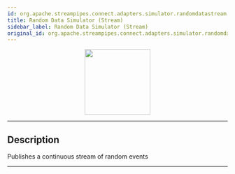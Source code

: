 ```yaml
---
id: org.apache.streampipes.connect.adapters.simulator.randomdatastream
title: Random Data Simulator (Stream)
sidebar_label: Random Data Simulator (Stream)
original_id: org.apache.streampipes.connect.adapters.simulator.randomdatastream
---
```


<!--
  ~ Licensed to the Apache Software Foundation (ASF) under one or more
  ~ contributor license agreements.  See the NOTICE file distributed with
  ~ this work for additional information regarding copyright ownership.
  ~ The ASF licenses this file to You under the Apache License, Version 2.0
  ~ (the "License"); you may not use this file except in compliance with
  ~ the License.  You may obtain a copy of the License at
  ~
  ~    http://www.apache.org/licenses/LICENSE-2.0
  ~
  ~ Unless required by applicable law or agreed to in writing, software
  ~ distributed under the License is distributed on an "AS IS" BASIS,
  ~ WITHOUT WARRANTIES OR CONDITIONS OF ANY KIND, either express or implied.
  ~ See the License for the specific language governing permissions and
  ~ limitations under the License.
  ~
  -->



<p align="center"> 
    <img src="/docs/img/pipeline-elements/org.apache.streampipes.connect.adapters.simulator.randomdatastream/icon.png" width="150px;" class="pe-image-documentation"/>
</p>

***

## Description

Publishes a continuous stream of random events


***

